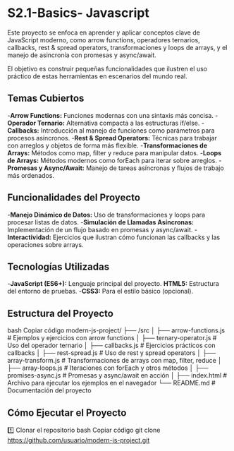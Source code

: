 # S2.1-Basics- Javascript

Este proyecto se enfoca en aprender y aplicar conceptos clave de JavaScript moderno, como arrow functions, operadores ternarios, callbacks, rest & spread operators, transformaciones y loops de arrays, y el manejo de asincronía con promesas y async/await.

El objetivo es construir pequeñas funcionalidades que ilustren el uso práctico de estas herramientas en escenarios del mundo real.

## Temas Cubiertos

-**Arrow Functions:** Funciones modernas con una sintaxis más concisa.
-**Operador Ternario:** Alternativa compacta a las estructuras if/else.
-**Callbacks:** Introducción al manejo de funciones como parámetros para procesos asíncronos.
-**Rest & Spread Operators:** Técnicas para trabajar con arreglos y objetos de forma más flexible.
-**Transformaciones de Arrays:** Métodos como map, filter y reduce para manipular datos.
-**Loops de Arrays:** Métodos modernos como forEach para iterar sobre arreglos.
-**Promesas y Async/Await:** Manejo de tareas asíncronas y flujos de trabajo más ordenados.

## Funcionalidades del Proyecto

-**Manejo Dinámico de Datos:** Uso de transformaciones y loops para procesar listas de datos.
-**Simulación de Llamadas Asíncronas:** Implementación de un flujo basado en promesas y async/await.
-**Interactividad:** Ejercicios que ilustran cómo funcionan las callbacks y las operaciones sobre arrays.

## Tecnologías Utilizadas

-**JavaScript (ES6+):** Lenguaje principal del proyecto.
**HTML5:** Estructura del entorno de pruebas.
-**CSS3:** Para el estilo básico (opcional).

## Estructura del Proyecto
bash
Copiar código
modern-js-project/
├── /src
│   ├── arrow-functions.js    # Ejemplos y ejercicios con arrow functions
│   ├── ternary-operator.js   # Uso del operador ternario
│   ├── callbacks.js          # Ejercicios prácticos con callbacks
│   ├── rest-spread.js        # Uso de rest y spread operators
│   ├── array-transform.js    # Transformaciones de arrays con map, filter, reduce
│   ├── array-loops.js        # Iteraciones con forEach y otros métodos
│   ├── promises-async.js     # Promesas y async/await en acción
│
├── index.html                # Archivo para ejecutar los ejemplos en el navegador
└── README.md                 # Documentación del proyecto

## Cómo Ejecutar el Proyecto

1️⃣ Clonar el repositorio
bash
Copiar código
git clone https://github.com/usuario/modern-js-project.git
